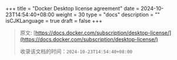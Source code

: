 +++
title = "Docker Desktop license agreement"
date = 2024-10-23T14:54:40+08:00
weight = 30
type = "docs"
description = ""
isCJKLanguage = true
draft = false
+++

> 原文: [https://docs.docker.com/subscription/desktop-license/](https://docs.docker.com/subscription/desktop-license/)
>
> 收录该文档的时间：`2024-10-23T14:54:40+08:00`
